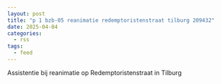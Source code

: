 ```yaml
---
layout: post
title: "p 1 bzb-05 reanimatie redemptoristenstraat tilburg 209432"
date: 2025-04-04
categories: 
  - rss
tags: 
  - feed
---
```


Assistentie bij reanimatie op Redemptoristenstraat in Tilburg
